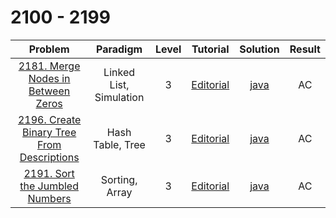 # 2100 - 2199

|                                                      Problem                                                      |        Paradigm         | Level |                                          Tutorial                                          |                         Solution                         | Result |
| :---------------------------------------------------------------------------------------------------------------: | :---------------------: | :---: | :----------------------------------------------------------------------------------------: | :------------------------------------------------------: | :----: |
|         [2181. Merge Nodes in Between Zeros](https://leetcode.com/problems/merge-nodes-in-between-zeros/)         | Linked List, Simulation |   3   |     [Editorial](https://leetcode.com/problems/merge-nodes-in-between-zeros/editorial/)     |     [java](./2181_Merge_Nodes_in_Between_Zeros.java)     |   AC   |
| [2196. Create Binary Tree From Descriptions](https://leetcode.com/problems/create-binary-tree-from-descriptions/) |    Hash Table, Tree     |   3   | [Editorial](https://leetcode.com/problems/create-binary-tree-from-descriptions/editorial/) | [java](./2196_Create_Binary_Tree_From_Descriptions.java) |   AC   |
|             [2191. Sort the Jumbled Numbers](https://leetcode.com/problems/sort-the-jumbled-numbers/)             |     Sorting, Array      |   3   |       [Editorial](https://leetcode.com/problems/sort-the-jumbled-numbers/editorial/)       |       [java](./2191_Sort_the_Jumbled_Numbers.java)       |   AC   |
